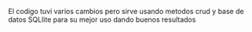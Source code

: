 El codigo tuvi varios cambios pero sirve usando metodos crud y base de datos SQLlite para su mejor uso dando buenos resultados 
